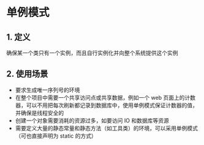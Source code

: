 
# 单例模式

## 1. 定义

确保某一个类只有一个实例，而且自行实例化并向整个系统提供这个实例

## 2. 使用场景

- 要求生成唯一序列号的环境
- 在整个项目中需要一个共享访问点或共享数据，例如一个 web 页面上的计数器，可以不用把每次刷新都记录到数据库中，使用单例模式保证计数器的值，并确保是线程安全的
- 创建一个对象需要消耗的资源过多，如要访问 IO 和数据库等资源
- 需要定义大量的静态常量和静态方法（如工具类）的环境，可以采用单例模式（可也直接声明为 static 的方式）

